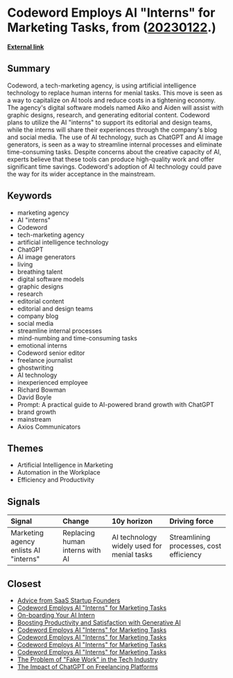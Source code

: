 # __Codeword Employs AI "Interns" for Marketing Tasks__, from ([20230122](https://kghosh.substack.com/p/20230122).)

__[External link](https://www.axios.com/2023/01/11/marketing-ai-interns?utm_source=join1440&utm_medium=email&utm_placement=newsletter)__



## Summary

Codeword, a tech-marketing agency, is using artificial intelligence technology to replace human interns for menial tasks. This move is seen as a way to capitalize on AI tools and reduce costs in a tightening economy. The agency's digital software models named Aiko and Aiden will assist with graphic designs, research, and generating editorial content. Codeword plans to utilize the AI "interns" to support its editorial and design teams, while the interns will share their experiences through the company's blog and social media. The use of AI technology, such as ChatGPT and AI image generators, is seen as a way to streamline internal processes and eliminate time-consuming tasks. Despite concerns about the creative capacity of AI, experts believe that these tools can produce high-quality work and offer significant time savings. Codeword's adoption of AI technology could pave the way for its wider acceptance in the mainstream.

## Keywords

* marketing agency
* AI "interns"
* Codeword
* tech-marketing agency
* artificial intelligence technology
* ChatGPT
* AI image generators
* living
* breathing talent
* digital software models
* graphic designs
* research
* editorial content
* editorial and design teams
* company blog
* social media
* streamline internal processes
* mind-numbing and time-consuming tasks
* emotional interns
* Codeword senior editor
* freelance journalist
* ghostwriting
* AI technology
* inexperienced employee
* Richard Bowman
* David Boyle
* Prompt: A practical guide to AI-powered brand growth with ChatGPT
* brand growth
* mainstream
* Axios Communicators

## Themes

* Artificial Intelligence in Marketing
* Automation in the Workplace
* Efficiency and Productivity

## Signals

| Signal                                | Change                          | 10y horizon                                | Driving force                           |
|:--------------------------------------|:--------------------------------|:-------------------------------------------|:----------------------------------------|
| Marketing agency enlists AI "interns" | Replacing human interns with AI | AI technology widely used for menial tasks | Streamlining processes, cost efficiency |

## Closest

* [Advice from SaaS Startup Founders](794d2271367c23dcb630df18c87c1582)
* [Codeword Employs AI "Interns" for Marketing Tasks](5965b7dd732cc0a0062bde87207b0a77)
* [On-boarding Your AI Intern](4b66dbaa2bbc249bfcccbb7e27adbde5)
* [Boosting Productivity and Satisfaction with Generative AI](01bec9add8819c277aad7d7ba19983f7)
* [Codeword Employs AI "Interns" for Marketing Tasks](5965b7dd732cc0a0062bde87207b0a77)
* [Codeword Employs AI "Interns" for Marketing Tasks](5965b7dd732cc0a0062bde87207b0a77)
* [Codeword Employs AI "Interns" for Marketing Tasks](5965b7dd732cc0a0062bde87207b0a77)
* [Codeword Employs AI "Interns" for Marketing Tasks](5965b7dd732cc0a0062bde87207b0a77)
* [The Problem of "Fake Work" in the Tech Industry](be86183e1a7d0969b9c62346d4ecab28)
* [The Impact of ChatGPT on Freelancing Platforms](16ae389e81ec87fdaaf271c38e3cb1e9)